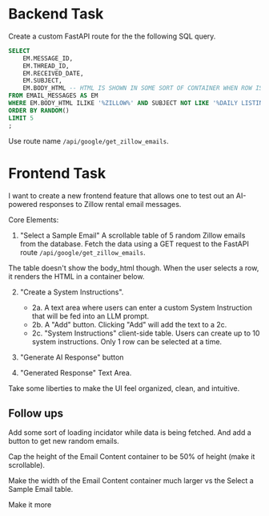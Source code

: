 # Backend Task

Create a custom FastAPI route for the the following SQL query.

```sql
SELECT 
    EM.MESSAGE_ID,
    EM.THREAD_ID,
    EM.RECEIVED_DATE,
    EM.SUBJECT,
    EM.BODY_HTML -- HTML IS SHOWN IN SOME SORT OF CONTAINER WHEN ROW IS CLICKED
FROM EMAIL_MESSAGES AS EM
WHERE EM.BODY_HTML ILIKE '%ZILLOW%' AND SUBJECT NOT LIKE '%DAILY LISTING%'
ORDER BY RANDOM()
LIMIT 5 
;
```

Use route name `/api/google/get_zillow_emails`.



# Frontend Task 

I want to create a new frontend feature that allows one to test out an AI-powered responses to Zillow rental email messages. 

Core Elements:

1. "Select a Sample Email"
A scrollable table of 5 random Zillow emails from the database. Fetch the data using a GET request to the FastAPI route `/api/google/get_zillow_emails`.

The table doesn't show the body_html though. When the user selects a row, it renders the HTML in a container below. 


2. "Create a System Instructions".  
    * 2a. A text area where users can enter a custom System Instruction that will be fed into an LLM prompt. 
    * 2b. A "Add" button. Clicking "Add" will add the text to a 2c.
    * 2c.  "System Instructions" client-side table. Users can create up to 10 system instructions. Only 1 row can be selected at a time.


3. "Generate AI Response" button

5. "Generated Response" Text Area. 


Take some liberties to make the UI feel organized, clean, and intuitive. 

## Follow ups

Add some sort of loading incidator while data is being fetched.  And add a button to get new random emails. 

Cap the height of the Email Content container to be 50% of height (make it scrollable). 

Make the width of the Email Content container much larger vs the Select a Sample Email table. 

Make it more 
